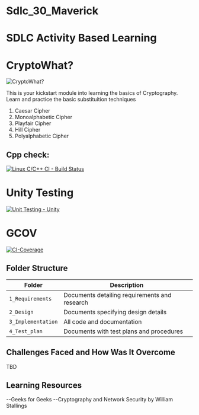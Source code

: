 # Sdlc_30_Maverick

# SDLC Activity Based Learning

# CryptoWhat?

![CryptoWhat?](https://raw.githubusercontent.com/256151/LTTS_MiniProject_C/main/cryptowhat_logo.JPG)

This is your kickstart module into learning the basics of Cryptography.
Learn and practice the basic substituition techniques
1. Caesar Cipher
2. Monoalphabetic Cipher
3. Playfair Cipher
4. Hill Cipher
5. Polyalphabetic Cipher



## Cpp check:
[![Linux C/C++ CI - Build Status](https://github.com/vismaya1904/Sdlc_30_Maverick/actions/workflows/c-cpp.yml/badge.svg)](https://github.com/vismaya1904/Sdlc_30_Maverick/actions/workflows/c-cpp.yml)

# Unity Testing
[![Unit Testing - Unity](https://github.com/vismaya1904/Sdlc_30_Maverick/actions/workflows/unity.yml/badge.svg)](https://github.com/vismaya1904/Sdlc_30_Maverick/actions/workflows/unity.yml)

# GCOV
[![CI-Coverage](https://github.com/vismaya1904/Sdlc_30_Maverick/actions/workflows/gcov.yml/badge.svg)](https://github.com/vismaya1904/Sdlc_30_Maverick/actions/workflows/gcov.yml)

## Folder Structure
Folder             | Description
-------------------| -----------------------------------------
`1_Requirements`   | Documents detailing requirements and research
`2_Design`         | Documents specifying design details
`3_Implementation` | All code and documentation
`4_Test_plan`      | Documents with test plans and procedures


## Challenges Faced and How Was It Overcome

TBD

## Learning Resources 

--Geeks for Geeks
--Cryptography and Network Security by William Stallings
